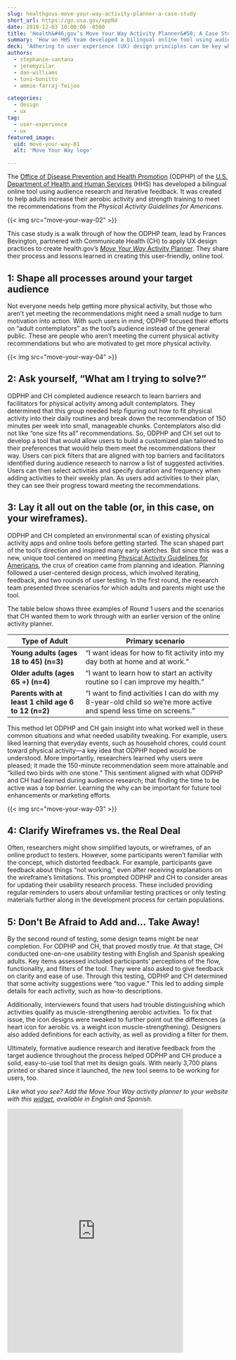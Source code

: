 ```yaml
---
slug: healthgovs-move-your-way-activity-planner-a-case-study
short_url: https://go.usa.gov/xppNd
date: 2019-12-03 10:00:00 -0500
title: 'Health&#46;gov’s Move Your Way Activity Planner&#58; A Case Study'
summary: 'How an HHS team developed a bilingual online tool using audience research and iterative feedback to help adults increase their recommended aerobic activity and strength training.'
deck: 'Adhering to user experience (UX) design principles can be key when making public health tools.'
authors:
  - stephanie-santana
  - jeremyzilar
  - dan-williams
  - toni-bonitto
  - ammie-farraj-feijoo

categories:
  - design
  - ux
tag:
  - user-experience
  - ux
featured_image:
  uid: move-your-way-01
  alt: 'Move Your Way logo'

---
```


The [Office of Disease Prevention and Health Promotion](https://www.health.gov/) (ODPHP) of the [U.S. Department of Health and Human Services](https://www.hhs.gov/) (HHS) has developed a bilingual online tool using audience research and iterative feedback. It was created to help adults increase their aerobic activity and strength training to meet the recommendations from the _Physical Activity Guidelines for Americans_.

{{< img src="move-your-way-02" >}}

This case study is a walk through of how the ODPHP team, lead by Frances Bevington, partnered with Communicate Health (CH) to apply UX design practices to create health.gov’s [_Move Your Way_ Activity Planner](https://www.health.gov/MoveYourWay/Activity-Planner/). They share their process and lessons learned in creating this user-friendly, online tool.

## 1: Shape all processes around your target audience

Not everyone needs help getting more physical activity, but those who aren’t yet meeting the recommendations might need a small nudge to turn motivation into action. With such users in mind, ODPHP focused their efforts on “adult contemplators” as the tool’s audience instead of the general public. These are people who aren’t meeting the current physical activity recommendations but who are motivated to get more physical activity.

{{< img src="move-your-way-04" >}}

## 2: Ask yourself, “What am I trying to solve?”

ODPHP and CH completed audience research to learn barriers and facilitators for physical activity among adult contemplators. They determined that this group needed help figuring out how to fit physical activity into their daily routines and break down the recommendation of 150 minutes per week into small, manageable chunks. Contemplators also did not like “one size fits all” recommendations. So, ODPHP and CH set out to develop a tool that would allow users to build a customized plan tailored to their preferences that would help them meet the recommendations their way. Users can pick filters that are aligned with top barriers and facilitators identified during audience research to narrow a list of suggested activities. Users can then select activities and specify duration and frequency when adding activities to their weekly plan. As users add activities to their plan, they can see their progress toward meeting the recommendations.

## 3: Lay it all out on the table (or, in this case, on your wireframes).

ODPHP and CH completed an environmental scan of existing physical activity apps and online tools before getting started. The scan shaped part of the tool’s direction and inspired many early sketches. But since this was a new, unique tool centered on meeting [Physical Activity Guidelines for Americans](https://health.gov/paguidelines/), the crux of creation came from planning and ideation. Planning followed a user-centered design process, which involved iterating, feedback, and two rounds of user testing. In the first round, the research team presented three scenarios for which adults and parents might use the tool.

The table below shows three examples of Round 1 users and the scenarios that CH wanted them to work through with an earlier version of the online activity planner.

| **Type of Adult**                                   | **Primary scenario**                                                                                               |
|-----------------------------------------------------|--------------------------------------------------------------------------------------------------------------------|
| **Young adults (ages 18 to 45) (n=3)**              | “I want ideas for how to fit activity into my day both at home and at work.”                                       |
| **Older adults (ages 65 +) (n=4)**                  | “I want to learn how to start an activity routine so I can improve my health.”                                     |
| **Parents with at least 1 child age 6 to 12 (n=2)** | “I want to find activities I can do with my 8-year-old child so we’re more active and spend less time on screens.” |

This method let ODPHP and CH gain insight into what worked well in these common situations and what needed usability tweaking. For example, users liked learning that everyday events, such as household chores, could count toward physical activity—a key idea that ODPHP hoped would be understood. More importantly, researchers learned why users were pleased; it made the 150-minute recommendation seem more attainable and “killed two birds with one stone.” This sentiment aligned with what ODPHP and CH had learned during audience research; that finding the time to be active was a top barrier. Learning the why can be important for future tool enhancements or marketing efforts.

{{< img src="move-your-way-03" >}}

## 4: Clarify Wireframes vs. the Real Deal

Often, researchers might show simplified layouts, or wireframes, of an online product to testers. However, some participants weren’t familiar with the concept, which distorted feedback. For example, participants gave feedback about things “not working,” even after receiving explanations on the wireframe’s limitations. This prompted ODPHP and CH to consider areas for updating their usability research process. These included providing regular reminders to users about unfamiliar testing practices or only testing materials further along in the development process for certain populations.

## 5: Don’t Be Afraid to Add and… Take Away!

By the second round of testing, some design teams might be near completion. For ODPHP and CH, that proved mostly true. At that stage, CH conducted one-on-one usability testing with English and Spanish speaking adults. Key items assessed included participants’ perceptions of the flow, functionality, and filters of the tool. They were also asked to give feedback on clarity and ease of use. Through this testing, ODPHP and CH determined that some activity suggestions were “too vague.” This led to adding simple details for each activity, such as how-to descriptions.

Additionally, interviewers found that users had trouble distinguishing which activities qualify as muscle-strengthening aerobic activities. To fix that issue, the icon designs were tweaked to further point out the differences (a heart icon for aerobic vs. a weight icon muscle-strengthening). Designers also added definitions for each activity, as well as providing a filter for them.

Ultimately, formative audience research and iterative feedback from the target audience throughout the process helped ODPHP and CH produce a solid, easy-to-use tool that met its design goals. With nearly 3,700 plans printed or shared since it launched, the new tool seems to be working for users, too.

_Like what you see? Add the Move Your Way activity planner to your website with this [widget](https://health.gov/paguidelines/moveyourway/#badges-widgets), available in English and Spanish._

<iframe frameborder="0" width="400" height="556" id="mywwidget" marginheight="0" marginwidth="0" name="mywwidget" scrolling="no" src="https://health.gov/MoveYourWay/widget/" title="health.gov MoveYourWay"></iframe>

